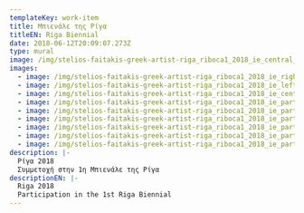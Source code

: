 ```yaml
---
templateKey: work-item
title: Μπιενάλε της Ρίγα
titleEN: Riga Biennial
date: 2018-06-12T20:09:07.273Z
type: mural
image: /img/stelios-faitakis-greek-artist-riga_riboca1_2018_ie_central_part.jpg
images:
  - image: /img/stelios-faitakis-greek-artist-riga_riboca1_2018_ie_right_part.jpg
  - image: /img/stelios-faitakis-greek-artist-riga_riboca1_2018_ie_left_part.jpg
  - image: /img/stelios-faitakis-greek-artist-riga_riboca1_2018_ie_central_part_2.jpg
  - image: /img/stelios-faitakis-greek-artist-riga_riboca1_2018_ie_part1.jpg
  - image: /img/stelios-faitakis-greek-artist-riga_riboca1_2018_ie_part2.jpg
  - image: /img/stelios-faitakis-greek-artist-riga_riboca1_2018_ie_part3.jpg
  - image: /img/stelios-faitakis-greek-artist-riga_riboca1_2018_ie_part4.jpg
  - image: /img/stelios-faitakis-greek-artist-riga_riboca1_2018_ie_part5.jpg
  - image: /img/stelios-faitakis-greek-artist-riga_riboca1_2018_ie_part6.jpg
description: |-
  Ρίγα 2018
  Συμμετοχή στην 1η Μπιενάλε της Ρίγα
descriptionEN: |-
  Riga 2018
  Participation in the 1st Riga Biennial
---
```

